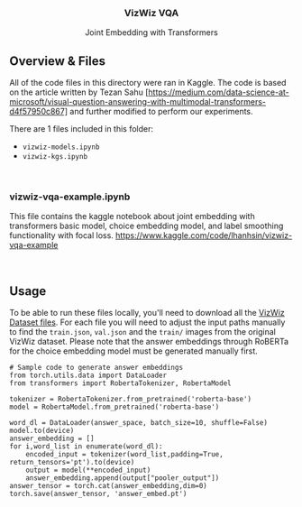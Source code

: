 <!-- Improved compatibility of back to top link: See: https://github.com/othneildrew/Best-README-Template/pull/73 -->
<a name="readme-top"></a>




<!-- PROJECT LOGO -->
<br />
<div align="center">

  <h3 align="center">VizWiz VQA</h3>

  <p align="center">
    Joint Embedding with Transformers
  </p>
</div>



<!-- ABOUT THE PROJECT -->
## Overview & Files

All of the code files in this directory were ran in Kaggle. The code is based on the article written by Tezan Sahu [https://medium.com/data-science-at-microsoft/visual-question-answering-with-multimodal-transformers-d4f57950c867] and further modified to perform our experiments.

There are 1 files included in this folder:
* `vizwiz-models.ipynb`
* `vizwiz-kgs.ipynb`
<br>


### vizwiz-vqa-example.ipynb

This file contains the kaggle notebook about joint embedding with transformers basic model, choice embedding model, and label smoothing functionality with focal loss. 
https://www.kaggle.com/code/lhanhsin/vizwiz-vqa-example

<br>

## Usage

To be able to run these files locally, you'll need to download all the [VizWiz Dataset files](https://vizwiz.org/tasks-and-datasets/vqa/). For each file you will need to adjust the input paths manually to find the `train.json`, `val.json` and the `train/` images from the original VizWiz dataset. Please note that the answer embeddings through RoBERTa for the choice embedding model must be generated manually first.

```
# Sample code to generate answer embeddings
from torch.utils.data import DataLoader
from transformers import RobertaTokenizer, RobertaModel

tokenizer = RobertaTokenizer.from_pretrained('roberta-base')
model = RobertaModel.from_pretrained('roberta-base')

word_dl = DataLoader(answer_space, batch_size=10, shuffle=False)
model.to(device)
answer_embedding = []
for i,word_list in enumerate(word_dl):
    encoded_input = tokenizer(word_list,padding=True, return_tensors='pt').to(device)
    output = model(**encoded_input)
    answer_embedding.append(output["pooler_output"])
answer_tensor = torch.cat(answer_embedding,dim=0)
torch.save(answer_tensor, 'answer_embed.pt')
```